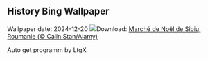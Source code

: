 ## History Bing Wallpaper
Wallpaper date: 2024-12-20
![](https://www.bing.com/th?id=OHR.SibiuRomania_FR-CA5341145448_UHD.jpg&w=1000)Download: [Marché de Noël de Sibiu, Roumanie (© Calin Stan/Alamy)](https://www.bing.com/th?id=OHR.SibiuRomania_FR-CA5341145448_UHD.jpg)

Auto get programm by LtgX

